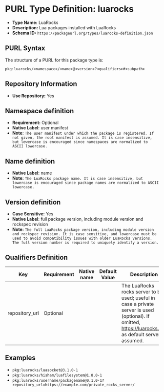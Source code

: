 <!--  NOTE: Auto-generated from the JSON PURL type definition.
Do not manually edit this file. Edit the JSON type definition instead. -->

# PURL Type Definition: luarocks

- **Type Name:** LuaRocks
- **Description:** Lua packages installed with LuaRocks
- **Schema ID:** `https://packageurl.org/types/luarocks-definition.json`

## PURL Syntax

The structure of a PURL for this package type is:

    pkg:luarocks/<namespace>/<name>@<version>?<qualifiers>#<subpath>

## Repository Information

- **Use Repository:** Yes

## Namespace definition

- **Requirement:** Optional
- **Native Label:** user manifest
- **Note:** `The user manifest under which the package is registered. If not given, the root manifest is assumed. It is case insensitive, but lowercase is encouraged since namespaces are normalized to ASCII lowercase.`

## Name definition

- **Native Label:** name
- **Note:** `The LuaRocks package name. It is case insensitive, but lowercase is encouraged since package names are normalized to ASCII lowercase.`

## Version definition

- **Case Sensitive:** Yes
- **Native Label:** full package version, including module version and rockspec revision
- **Note:** `The full LuaRocks package version, including module version and rockspec revision. It is case sensitive, and lowercase must be used to avoid compatibility issues with older LuaRocks versions. The full version number is required to uniquely identify a version.`

## Qualifiers Definition

| Key  | Requirement | Native name | Default Value | Description |
|------|-------------|-------------|---------------|-------------|
| repository_url | Optional |  |  | The LuaRocks rocks server to be used; useful in case a private server is used (optional). If omitted, https://luarocks.org as default server is assumed. |

## Examples

- `pkg:luarocks/luasocket@3.1.0-1`
- `pkg:luarocks/hisham/luafilesystem@1.8.0-1`
- `pkg:luarocks/username/packagename@0.1.0-1?repository_url=https://example.com/private_rocks_server/`
